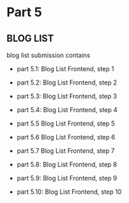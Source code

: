 # Part 5

## BLOG LIST
blog list submission contains
-   part 5.1: Blog List Frontend, step 1
-   part 5.2: Blog List Frontend, step 2
-   part 5.3: Blog List Frontend, step 3
-   part 5.4: Blog List Frontend, step 4

-   part 5.5 Blog List Frontend, step 5
-   part 5.6 Blog List Frontend, step 6
-   part 5.7 Blog List Frontend, step 7
-   part 5.8: Blog List Frontend, step 8
-   part 5.9: Blog List Frontend, step 9
-   part 5.10: Blog List Frontend, step 10

